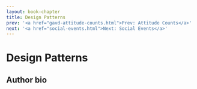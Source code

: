 ```yaml
---
layout: book-chapter
title: Design Patterns
prev: '<a href="gavd-attitude-counts.html">Prev: Attitude Counts</a>'
next: '<a href="social-events.html">Next: Social Events</a>'
---
```


# Design Patterns

## Author bio

